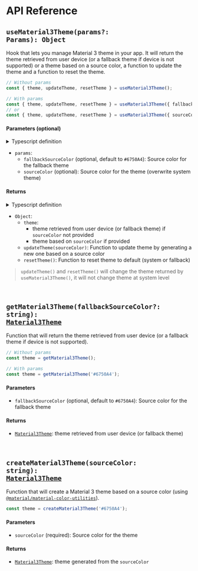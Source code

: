 # API Reference

## <code>useMaterial3Theme(params?: Params): Object</code>


Hook that lets you manage Material 3 theme in your app. It will return the theme retrieved from user device (or a fallback theme if device is not supported) or a theme based on a source color, a function to update the theme and a function to reset the theme.

```ts
// Without params
const { theme, updateTheme, resetTheme } = useMaterial3Theme();

// With params
const { theme, updateTheme, resetTheme } = useMaterial3Theme({ fallbackSourceColor: '#3E8260' });
// or
const { theme, updateTheme, resetTheme } = useMaterial3Theme({ sourceColor: '#3E8260' });
```

#### Parameters (optional)

<details>
  <summary>Typescript definition</summary>

```ts
{
  fallbackSourceColor?: string;
  sourceColor?: string;
}
```

</details>

- `params`:
  - `fallbackSourceColor` (optional, default to `#6750A4`): Source color for the fallback theme
  - `sourceColor` (optional): Source color for the theme (overwrite system theme)

#### Returns

<details>
  <summary>Typescript definition</summary>

<pre>
{
  theme: <a href="../src/ExpoMaterial3Theme.types.ts#L59-L62">Material3Theme</a>;
  updateTheme: (sourceColor: string) => void;
  resetTheme: () => void;
}
</pre>

</details>


- `Object`:
  - `theme`: 
    - theme retrieved from user device (or fallback theme) if `sourceColor` not provided
    - theme based on `sourceColor` if provided
  - `updateTheme(sourceColor)`: Function to update theme by generating a new one based on a source color
  - `resetTheme()`: Function to reset theme to default (system or fallback)

> `updateTheme()` and `resetTheme()` will change the theme returned by `useMaterial3Theme()`, it will not change theme at system level

<br>

## <code>getMaterial3Theme(fallbackSourceColor?: string): <a href="../src/ExpoMaterial3Theme.types.ts#L59-L62">Material3Theme</a></code>

Function that will return the theme retrieved from user device (or a fallback theme if device is not supported).

```ts
// Without params
const theme = getMaterial3Theme();

// With params
const theme = getMaterial3Theme('#6750A4');
```

#### Parameters

- `fallbackSourceColor` (optional, default to `#6750A4`): Source color for the fallback theme

#### Returns

- [`Material3Theme`](../src/ExpoMaterial3Theme.types.ts#L59-L62): theme retrieved from user device (or fallback theme)

<br>

## <code>createMaterial3Theme(sourceColor: string): <a href="../src/ExpoMaterial3Theme.types.ts#L59-L62">Material3Theme</a></code>

Function that will create a Material 3 theme based on a source color (using [`@material/material-color-utilities`](https://github.com/material-foundation/material-color-utilities/tree/main/typescript)).

```ts
const theme = createMaterial3Theme('#6750A4');
```

#### Parameters

- `sourceColor` (required): Source color for the theme

#### Returns

- [`Material3Theme`](../src/ExpoMaterial3Theme.types.ts#L59-L62): theme generated from the `sourceColor`
